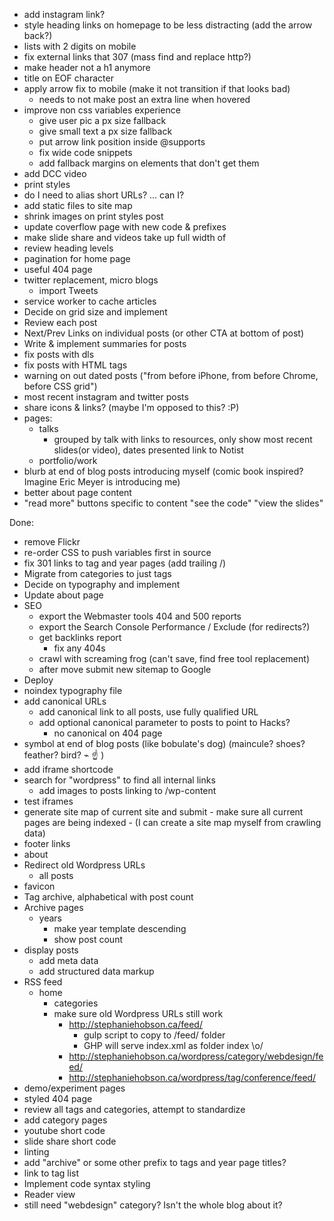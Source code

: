 - add instagram link?
- style heading links on homepage to be less distracting (add the arrow back?)
- lists with 2 digits on mobile
- fix external links that 307 (mass find and replace http?)
- make header not a h1 anymore
- title on EOF character
- apply arrow fix to mobile (make it not transition if that looks bad)
    - needs to not make post an extra line when hovered
- improve non css variables experience
    - give user pic a px size fallback
    - give small text a px size fallback
    - put arrow link position inside @supports
    - fix wide code snippets
    - add fallback margins on elements that don't get them
- add DCC video
- print styles
- do I need to alias short URLs? ... can I?
    <link rel='shortlink' href='http://stephaniehobson.ca/?p=792' />
- add static files to site map
- shrink images on print styles post
- update coverflow page with new code & prefixes
- make slide share and videos take up full width of <main>
- review heading levels
- pagination for home page
- useful 404 page
- twitter replacement, micro blogs
  - import Tweets
- service worker to cache articles
- Decide on grid size and implement
- Review each post
- Next/Prev Links on individual posts (or other CTA at bottom of post)
- Write & implement summaries for posts
- fix posts with dls
- fix posts with HTML tags
- warning on out dated posts ("from before iPhone, from before Chrome, before CSS grid")
- most recent instagram and twitter posts
- share icons & links? (maybe I'm opposed to this? :P)
- pages:
    - talks
        - grouped by talk with links to resources, only show most recent slides(or video), dates presented link to Notist
    - portfolio/work
- blurb at end of blog posts introducing myself (comic book inspired? Imagine Eric Meyer is introducing me)
- better about page content
- "read more" buttons specific to content "see the code" "view the slides"


Done:
- remove Flickr
- re-order CSS to push variables first in source
- fix 301 links to tag and year pages (add trailing /)
- Migrate from categories to just tags
- Decide on typography and implement
- Update about page
- SEO
    - export the Webmaster tools 404 and 500 reports
    - export the Search Console Performance / Exclude (for redirects?)
    - get backlinks report
      - fix any 404s
    - crawl with screaming frog (can't save, find free tool replacement)
    - after move submit new sitemap to Google
- Deploy
- noindex typography file
- add canonical URLs
  - add canonical link to all posts, use fully qualified URL
  - add optional canonical parameter to posts to point to Hacks?
    - no canonical on 404 page
- symbol at end of blog posts (like bobulate's dog) (maincule? shoes? feather? bird? ⌁ ☝ )
- add iframe shortcode
- search for "wordpress" to find all internal links
  - add images to posts linking to /wp-content
- test iframes
- generate site map of current site and submit
      - make sure all current pages are being indexed
      - (I can create a site map myself from crawling data)
- footer links
- about
- Redirect old Wordpress URLs
  - all posts
- favicon
- Tag archive, alphabetical with post count
- Archive pages
    - years
        - make year template descending
        - show post count
- display posts
  - add meta data
  - add structured data markup
- RSS feed
  - home
    - categories
    - make sure old Wordpress URLs still work
      - http://stephaniehobson.ca/feed/
        - gulp script to copy to /feed/ folder
        - GHP will serve index.xml as folder index \o/
      - http://stephaniehobson.ca/wordpress/category/webdesign/feed/
      - http://stephaniehobson.ca/wordpress/tag/conference/feed/
- demo/experiment pages
- styled 404 page
- review all tags and categories, attempt to standardize
- add category pages
- youtube short code
- slide share short code
- linting
- add "archive" or some other prefix to tags and year page titles?
- link to tag list
- Implement code syntax styling
- Reader view
- still need "webdesign" category? Isn't the whole blog about it?

